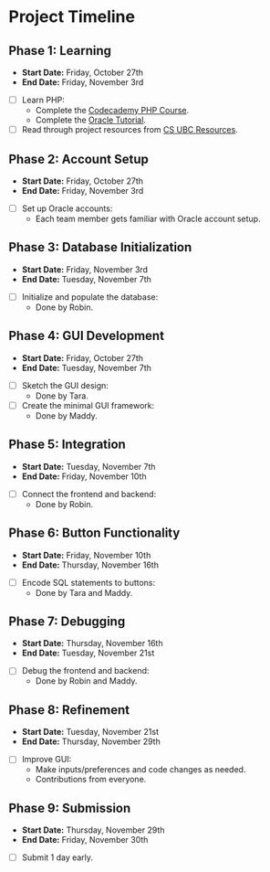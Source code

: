 # Project Timeline

## Phase 1: Learning
- **Start Date:** Friday, October 27th
- **End Date:** Friday, November 3rd
- [ ] Learn PHP:
  - Complete the [Codecademy PHP Course](https://www.codecademy.com/learn/paths/php-skill).
  - Complete the [Oracle Tutorial](https://www.oracletutorial.com/).
- [ ] Read through project resources from [CS UBC Resources](https://www.students.cs.ubc.ca/~cs-304/resources.html).

## Phase 2: Account Setup
- **Start Date:** Friday, October 27th
- **End Date:** Friday, November 3rd
- [ ] Set up Oracle accounts:
  - Each team member gets familiar with Oracle account setup.

## Phase 3: Database Initialization
- **Start Date:** Friday, November 3rd
- **End Date:** Tuesday, November 7th
- [ ] Initialize and populate the database:
  - Done by Robin.

## Phase 4: GUI Development
- **Start Date:** Friday, October 27th
- **End Date:** Tuesday, November 7th
- [ ] Sketch the GUI design:
  - Done by Tara.
- [ ] Create the minimal GUI framework:
  - Done by Maddy.

## Phase 5: Integration
- **Start Date:** Tuesday, November 7th
- **End Date:** Friday, November 10th
- [ ] Connect the frontend and backend:
  - Done by Robin.

## Phase 6: Button Functionality
- **Start Date:** Friday, November 10th
- **End Date:** Thursday, November 16th
- [ ] Encode SQL statements to buttons:
  - Done by Tara and Maddy.

## Phase 7: Debugging
- **Start Date:** Thursday, November 16th
- **End Date:** Tuesday, November 21st
- [ ] Debug the frontend and backend:
  - Done by Robin and Maddy.

## Phase 8: Refinement
- **Start Date:** Tuesday, November 21st
- **End Date:** Thursday, November 29th
- [ ] Improve GUI:
  - Make inputs/preferences and code changes as needed.
  - Contributions from everyone.

## Phase 9: Submission
- **Start Date:** Thursday, November 29th
- **End Date:** Friday, November 30th
- [ ] Submit 1 day early.